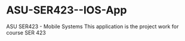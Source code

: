 # ASU-SER423--IOS-App

ASU SER423 - Mobile Systems This application is the project work for course SER 423
